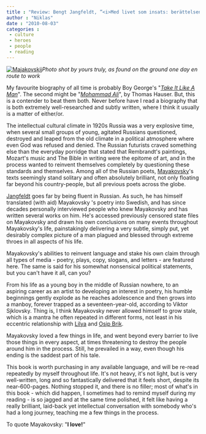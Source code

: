 ```yaml
---
title : "Review: Bengt Jangfeldt, ”<i>Med livet som insats: berättelsen om Vladimir Majakovskij och hans krets</i>”"
author : "Niklas"
date : "2010-08-03"
categories : 
 - culture
 - heroes
 - people
 - reading
---
```


[![](http://farm5.static.flickr.com/4012/4659146570_e0992ea16a.jpg "Majakovskij")](http://www.flickr.com/photos/pivic/4659146570/)_Photo shot by yours truly, as found on the ground one day en route to work_

My favourite biography of all time is probably Boy George's "_[Take It Like A Man](http://en.wikipedia.org/wiki/Boy%20George#Memoirs)_". The second might be "_[Mohammad Ali](http://www.amazon.com/gp/product/0671779710?tag=niklasblog-20)_", by Thomas Hauser. But, this is a contender to beat them both. Never before have I read a biography that is both extremely well-researched and subtly written, where I think it usually is a matter of either/or.

The intellectual cultural climate in 1920s Russia was a very explosive time, when several small groups of young, agitated Russians questioned, destroyed and leaped from the old climate in a political atmosphere where even God was refused and denied. The Russian futurists craved something else than the everyday porridge that stated that Rembrandt's paintings, Mozart's music and The Bible in writing were the epitome of art, and in the process wanted to reinvent themselves completely by questioning these standards and themselves. Among all of the Russian poets, [Mayakovsky](http://en.wikipedia.org/wiki/Vladimir%20Mayakovsky)'s texts seemingly stand solitary and often absolutely brilliant, not only floating far beyond his country-people, but all previous poets across the globe.

[Jangfeldt](http://arsint.com/cont/b_j.html) goes far by being fluent in Russian. As such, he has himself translated (with aid) Mayakovsky 's poetry into Swedish, and has since decades personally interviewed people who knew Mayakovsky and has written several works on him. He's accessed previously censored state files on Mayakovsky and drawn his own conclusions on many events throughout Mayakovsky's life, painstakingly delivering a very subtle, simply put, yet desirably complex picture of a man plagued and blessed through extreme throes in all aspects of his life.

Mayakovsky's abilities to reinvent language and stake his own claim through all types of media - poetry, plays, copy, slogans, and letters - are featured here. The same is said for his somewhat nonsensical political statements, but you can't have it all, can you?

From his life as a young boy in the middle of Russian nowhere, to an aspiring career as an artist to developing an interest in poetry, his humble beginnings gently explode as he reaches adolescence and then grows into a manboy, forever trapped as a seventeen-year-old, according to Viktor Sjklovsky. Thing is, I think Mayakovsky never allowed himself to grow stale, which is a mantra he often repeated in different forms, not least in his eccentric relationship with [Lilya](http://en.wikipedia.org/wiki/Lilya%20Brik) and [Osip Brik](http://en.wikipedia.org/wiki/Osip%20Brik).

Mayakovsky loved a few things in life, and went beyond every barrier to live those things in every aspect, at times threatening to destroy the people around him in the process. Still, he prevailed in a way, even though his ending is the saddest part of his tale.

This book is worth purchasing in any available language, and will be re-read repeatedly by myself throughout life. It's not heavy, it's not light, but is very well-written, long and so fantastically delivered that it feels short, despite its near-600-pages. Nothing stopped it, and there is no filler; most of what's in this book - which did happen, I sometimes had to remind myself during my reading - is so jagged and at the same time polished, it felt like having a really brilliant, laid-back yet intellectual conversation with somebody who's had a long journey, teaching me a few things in the process.

To quote Mayakovsky: "**I love!**"
